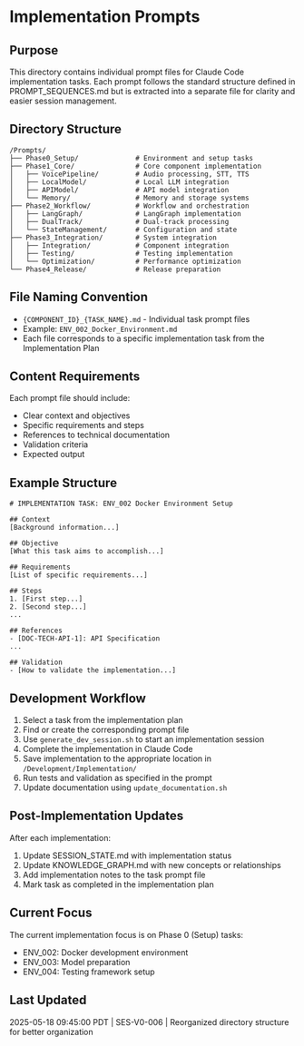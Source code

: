 # Implementation Prompts

## Purpose
This directory contains individual prompt files for Claude Code implementation tasks. Each prompt follows the standard structure defined in PROMPT_SEQUENCES.md but is extracted into a separate file for clarity and easier session management.

## Directory Structure

```
/Prompts/
├── Phase0_Setup/              # Environment and setup tasks
├── Phase1_Core/               # Core component implementation
│   ├── VoicePipeline/         # Audio processing, STT, TTS
│   ├── LocalModel/            # Local LLM integration
│   ├── APIModel/              # API model integration
│   └── Memory/                # Memory and storage systems
├── Phase2_Workflow/           # Workflow and orchestration
│   ├── LangGraph/             # LangGraph implementation
│   ├── DualTrack/             # Dual-track processing
│   └── StateManagement/       # Configuration and state
├── Phase3_Integration/        # System integration
│   ├── Integration/           # Component integration
│   ├── Testing/               # Testing implementation
│   └── Optimization/          # Performance optimization
└── Phase4_Release/            # Release preparation
```

## File Naming Convention
- `{COMPONENT_ID}_{TASK_NAME}.md` - Individual task prompt files
- Example: `ENV_002_Docker_Environment.md`
- Each file corresponds to a specific implementation task from the Implementation Plan

## Content Requirements
Each prompt file should include:
- Clear context and objectives
- Specific requirements and steps
- References to technical documentation
- Validation criteria
- Expected output

## Example Structure
```
# IMPLEMENTATION TASK: ENV_002 Docker Environment Setup

## Context
[Background information...]

## Objective
[What this task aims to accomplish...]

## Requirements
[List of specific requirements...]

## Steps
1. [First step...]
2. [Second step...]
...

## References
- [DOC-TECH-API-1]: API Specification
...

## Validation
- [How to validate the implementation...]
```

## Development Workflow

1. Select a task from the implementation plan
2. Find or create the corresponding prompt file
3. Use `generate_dev_session.sh` to start an implementation session
4. Complete the implementation in Claude Code
5. Save implementation to the appropriate location in `/Development/Implementation/`
6. Run tests and validation as specified in the prompt
7. Update documentation using `update_documentation.sh`

## Post-Implementation Updates

After each implementation:
1. Update SESSION_STATE.md with implementation status
2. Update KNOWLEDGE_GRAPH.md with new concepts or relationships
3. Add implementation notes to the task prompt file
4. Mark task as completed in the implementation plan

## Current Focus
The current implementation focus is on Phase 0 (Setup) tasks:
- ENV_002: Docker development environment
- ENV_003: Model preparation 
- ENV_004: Testing framework setup

## Last Updated
2025-05-18 09:45:00 PDT | SES-V0-006 | Reorganized directory structure for better organization